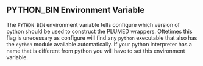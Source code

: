 <div class="modal-header">
<h2>PYTHON_BIN Environment Variable</h2>
</div>
<div class="modal-body">
<p>The <code>PYTHON_BIN</code> environment variable tells configure which version of python should be used to construct the PLUMED wrappers. Oftetimes this flag is unecessary
as configure will find any <code>python</code> executable that also has the <code>cython</code> module available automatically. If your python interpreter has a name
that is different from python you will have to set this environment variable.</p>
</div>
